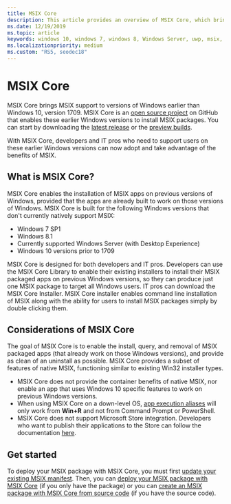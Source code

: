```yaml
---
title: MSIX Core
description: This article provides an overview of MSIX Core, which brings MSIX support to Windows 7 SP1, Windows 8.1, currently supported Windows Server (with desktop experience), and Windows 10 versions prior to 1709 (Fall Anniversary Update).
ms.date: 12/19/2019
ms.topic: article
keywords: windows 10, windows 7, windows 8, Windows Server, uwp, msix, msixcore, 1709, 1703, 1607, 1511, 1507
ms.localizationpriority: medium
ms.custom: "RS5, seodec18"
---
```


# MSIX Core

MSIX Core brings MSIX support to versions of Windows earlier than Windows 10, version 1709. MSIX Core is an [open source project](https://github.com/Microsoft/msix-packaging/tree/master/MsixCore) on GitHub that enables these earlier Windows versions to install MSIX packages. You can start by downloading the [latest release](https://github.com/microsoft/msix-packaging/releases/tag/MSIX-Core-1.1-release) or the [preview builds](https://github.com/microsoft/msix-packaging/releases/tag/MSIX-Core-preview).

With MSIX Core, developers and IT pros who need to support users on these earlier Windows versions can now adopt and take advantage of the benefits of MSIX.

## What is MSIX Core?

MSIX Core enables the installation of MSIX apps on previous versions of Windows, provided that the apps are already built to work on those versions of Windows. MSIX Core is built for the following Windows versions that don't currently natively support MSIX:

* Windows 7 SP1
* Windows 8.1
* Currently supported Windows Server (with Desktop Experience)
* Windows 10 versions prior to 1709

MSIX Core is designed for both developers and IT pros. Developers can use the MSIX Core Library to enable their existing installers to install their MSIX packaged apps on previous Windows versions, so they can produce just one MSIX package to target all Windows users. IT pros can download the MSIX Core Installer.  MSIX Core installer enables command line installation of MSIX along with the ability for users to install MSIX packages simply by double clicking them.

## Considerations of MSIX Core

The goal of MSIX Core is to enable the install, query, and removal of MSIX packaged apps (that already work on those Windows versions), and provide as clean of an uninstall as possible. MSIX Core provides a subset of features of native MSIX, functioning similar to existing Win32 installer types.

* MSIX Core does not provide the container benefits of native MSIX, nor enable an app that uses Windows 10 specific features to work on previous Windows versions.
* When using MSIX Core on a down-level OS, [app execution aliases](/windows/apps/desktop/modernize/desktop-to-uwp-extensions#start-your-application-by-using-an-alias) will only work from **Win+R** and not from Command Prompt or PowerShell.
* MSIX Core does not support Microsoft Store integration. Developers who want to publish their applications to the Store can follow the documentation [here](https://docs.microsoft.com/windows/uwp/publish/).

## Get started

To deploy your MSIX package with MSIX Core, you must first [update your existing MSIX manifest](support-msix-core.md). Then, you can [deploy your MSIX package with MSIX Core](deploy-with-msix-core.md) (if you only have the package) or you can [create an MSIX package with MSIX Core from source code](msixcore-clickonce-solution.md) (if you have the source code).
